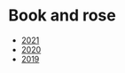 # Book and rose

 * [2021](https://carleshf.itch.io/book-and-rose-2021)
 * [2020](https://htmlpreview.github.io/?https://github.com/carleshf/book_and_rose/blob/master/br2020.html)
 * [2019](https://htmlpreview.github.io/?https://github.com/carleshf/book_and_rose/blob/master/br2019.html)